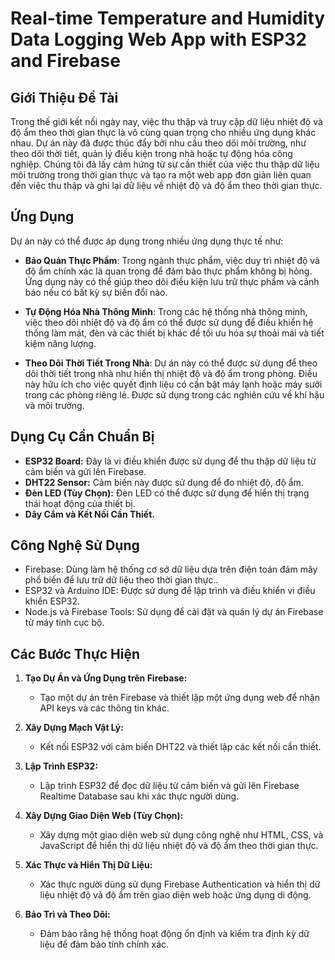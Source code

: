 # Real-time Temperature and Humidity Data Logging Web App with ESP32 and Firebase

## Giới Thiệu Đề Tài
Trong thế giới kết nối ngày nay, việc thu thập và truy cập dữ liệu nhiệt độ và độ ẩm theo thời gian thực là vô cùng quan trọng cho nhiều ứng dụng khác nhau. Dự án này đã được thúc đẩy bởi nhu cầu theo dõi môi trường, như theo dõi thời tiết, quản lý điều kiện trong nhà hoặc tự động hóa công nghiệp. Chúng tôi đã lấy cảm hứng từ sự cần thiết của việc thu thập dữ liệu môi trường trong thời gian thực và tạo ra một web app đơn giản liên quan đến việc thu thập và ghi lại dữ liệu về nhiệt độ và độ ẩm theo thời gian thực.

## Ứng Dụng
Dự án này có thể được áp dụng trong nhiều ứng dụng thực tế như:

- **Bảo Quản Thực Phẩm**:
Trong ngành thực phẩm, việc duy trì nhiệt độ và độ ẩm chính xác là quan trọng để đảm bảo thực phẩm không bị hỏng. Ứng dụng này có thể giúp theo dõi điều kiện lưu trữ thực phẩm và cảnh báo nếu có bất kỳ sự biến đổi nào.

- **Tự Động Hóa Nhà Thông Minh**:
Trong các hệ thống nhà thông minh, việc theo dõi nhiệt độ và độ ẩm có thể được sử dụng để điều khiển hệ thống làm mát, đèn và các thiết bị khác để tối ưu hóa sự thoải mái và tiết kiệm năng lượng.
	
- **Theo Dõi Thời Tiết Trong Nhà**:
Dự án này có thể được sử dụng để theo dõi thời tiết trong nhà như hiển thị nhiệt độ và độ ẩm trong phòng. Điều này hữu ích cho việc quyết định liệu có cần bật máy lạnh hoặc máy sưởi trong các phòng riêng lẻ.
Được sử dụng trong các nghiên cứu về khí hậu và môi trường.

## Dụng Cụ Cần Chuẩn Bị
- **ESP32 Board:** Đây là vi điều khiển được sử dụng để thu thập dữ liệu từ cảm biến và gửi lên Firebase.
- **DHT22 Sensor:** Cảm biến này được sử dụng để đo nhiệt độ, độ ẩm.
- **Đèn LED (Tùy Chọn):** Đèn LED có thể được sử dụng để hiển thị trạng thái hoạt động của thiết bị.
- **Dây Cắm và Kết Nối Cần Thiết.**

## Công Nghệ Sử Dụng
- Firebase: Dùng làm hệ thống cơ sở dữ liệu dựa trên điện toán đám mây phổ biến để lưu trữ dữ liệu theo thời gian thực..
- ESP32 và Arduino IDE: Được sử dụng để lập trình và điều khiển vi điều khiển ESP32.
- Node.js và Firebase Tools: Sử dụng để cài đặt và quản lý dự án Firebase từ máy tính cục bộ.

## Các Bước Thực Hiện
1. **Tạo Dự Án và Ứng Dụng trên Firebase:**
   - Tạo một dự án trên Firebase và thiết lập một ứng dụng web để nhận API keys và các thông tin khác.

2. **Xây Dựng Mạch Vật Lý:**
   - Kết nối ESP32 với cảm biến DHT22 và thiết lập các kết nối cần thiết.

3. **Lập Trình ESP32:**
   - Lập trình ESP32 để đọc dữ liệu từ cảm biến và gửi lên Firebase Realtime Database sau khi xác thực người dùng.

4. **Xây Dựng Giao Diện Web (Tùy Chọn):**
   - Xây dựng một giao diện web sử dụng công nghệ như HTML, CSS, và JavaScript để hiển thị dữ liệu nhiệt độ và độ ẩm theo thời gian thực.

5. **Xác Thực và Hiển Thị Dữ Liệu:**
   - Xác thực người dùng sử dụng Firebase Authentication và hiển thị dữ liệu nhiệt độ và độ ẩm trên giao diện web hoặc ứng dụng di động.

6. **Bảo Trì và Theo Dõi:**
   - Đảm bảo rằng hệ thống hoạt động ổn định và kiểm tra định kỳ dữ liệu để đảm bảo tính chính xác.
